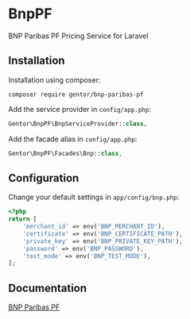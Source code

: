 BnpPF
===============

BNP Paribas PF Pricing Service for Laravel

Installation
------------

Installation using composer:

```
composer require gentor/bnp-paribas-pf
```


Add the service provider in `config/app.php`:

```php
Gentor\BnpPF\BnpServiceProvider::class,
```

Add the facade alias in `config/app.php`:

```php
Gentor\BnpPF\Facades\Bnp::class,
```

Configuration
-------------

Change your default settings in `app/config/bnp.php`:

```php
<?php
return [
    'merchant_id' => env('BNP_MERCHANT_ID'),
    'certificate' => env('BNP_CERTIFICATE_PATH'),
    'private_key' => env('BNP_PRIVATE_KEY_PATH'),
    'password' => env('BNP_PASSWORD'),
    'test_mode' => env('BNP_TEST_MODE'),
];
```


Documentation
-------------

[BNP Paribas PF](https://www.bnpparibas-pf.bg/)

